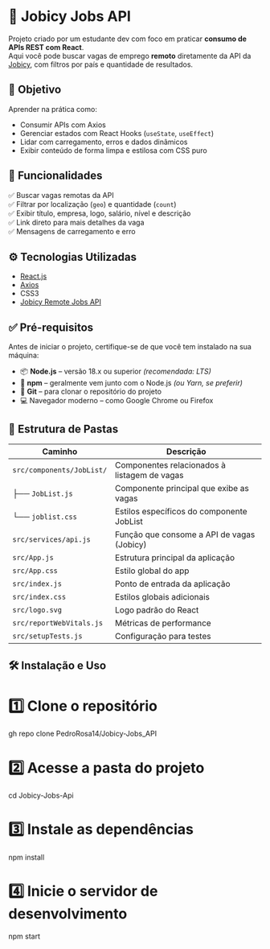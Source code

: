 # 💼 Jobicy Jobs API

Projeto criado por um estudante dev com foco em praticar **consumo de APIs REST com React**.  
Aqui você pode buscar vagas de emprego **remoto** diretamente da API da [Jobicy](https://jobicy.com/), com filtros por país e quantidade de resultados.

## 🧠 Objetivo

Aprender na prática como:

- Consumir APIs com Axios
- Gerenciar estados com React Hooks (`useState`, `useEffect`)
- Lidar com carregamento, erros e dados dinâmicos
- Exibir conteúdo de forma limpa e estilosa com CSS puro

## 🚀 Funcionalidades

✅ Buscar vagas remotas da API  
✅ Filtrar por localização (`geo`) e quantidade (`count`)  
✅ Exibir título, empresa, logo, salário, nível e descrição  
✅ Link direto para mais detalhes da vaga  
✅ Mensagens de carregamento e erro

## ⚙️ Tecnologias Utilizadas

- [React.js](https://reactjs.org/)
- [Axios](https://axios-http.com/)
- CSS3
- [Jobicy Remote Jobs API](https://jobicy.com/api)
  
## ✅ Pré-requisitos

Antes de iniciar o projeto, certifique-se de que você tem instalado na sua máquina:

- 📦 **Node.js** – versão 18.x ou superior *(recomendada: LTS)*
- 🧰 **npm** – geralmente vem junto com o Node.js *(ou Yarn, se preferir)*
- 🔧 **Git** – para clonar o repositório do projeto
- 💻 Navegador moderno – como Google Chrome ou Firefox


## 📁 Estrutura de Pastas

| Caminho                     | Descrição                                                |
|----------------------------|----------------------------------------------------------|
| `src/components/JobList/`  | Componentes relacionados à listagem de vagas             |
| ├── `JobList.js`           | Componente principal que exibe as vagas                  |
| └── `joblist.css`          | Estilos específicos do componente JobList                |
| `src/services/api.js`      | Função que consome a API de vagas (Jobicy)               |
| `src/App.js`               | Estrutura principal da aplicação                         |
| `src/App.css`              | Estilo global do app                                     |
| `src/index.js`             | Ponto de entrada da aplicação                            |
| `src/index.css`            | Estilos globais adicionais                               |
| `src/logo.svg`             | Logo padrão do React                                     |
| `src/reportWebVitals.js`   | Métricas de performance                                  |
| `src/setupTests.js`        | Configuração para testes                                 |



## 🛠️ Instalação e Uso

# 1️⃣ Clone o repositório
gh repo clone PedroRosa14/Jobicy-Jobs_API

# 2️⃣ Acesse a pasta do projeto
cd Jobicy-Jobs-Api

# 3️⃣ Instale as dependências
npm install

# 4️⃣ Inicie o servidor de desenvolvimento
npm start



